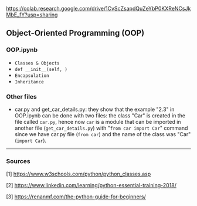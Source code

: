 https://colab.research.google.com/drive/1CvScZsapdQuZeYbP0KXReNCsJkMbE_fY?usp=sharing

## Object-Oriented Programming (OOP)

### OOP.ipynb
* `Classes & Objects`
* `def __init__(self, )`
* `Encapsulation`
* `Inheritance`

### Other files

* car.py and get_car_details.py: they show that the example "2.3" in OOP.ipynb can be done with two files:
the class "Car" is created in the file called `car.py`, hence now `car` is a module that can be imported in another file
(`get_car_details.py`) with "`from car import Car`" command since we have car.py file (`from car`) and the name of the class was "Car" (`import Car`).
    
------------    
### Sources

[1] https://www.w3schools.com/python/python_classes.asp

[2] https://www.linkedin.com/learning/python-essential-training-2018/

[3] https://renanmf.com/the-python-guide-for-beginners/